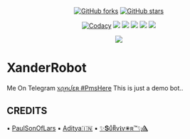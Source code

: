 <p align="center">
    <a href="https://github.com/PmsHere/XanderRobot/network"><img src="https://img.shields.io/github/forks/PmsHere/XanderRobot?style=for-the-badge" alt="GitHub forks" /></a>
    <a href="https://github.com/PmsHere/XanderRobot/stargazers"><img src="https://img.shields.io/github/stars/PmsHere/XanderRobot?style=for-the-badge" alt="GitHub stars" /></a>
</p>
<p align="center">
    <a href="https://app.codacy.com/manual/PmsHere/XanderRobot/dashboard"> <img src="https://img.shields.io/codacy/grade/4d58f2a402b54aed8a7d95f7add45a81?color=brightgreen&logo=codacy&logoColor=green&style=for-the-badge" alt="Codacy" /></a>
    <a href="https://github.com/PmsHere/XanderRobot"> <img src="https://img.shields.io/github/repo-size/PmsHere/XanderRobot?color=orange&logo=github&logoColor=green&style=for-the-badge" /></a>
    <a href="https://github.com/PmsHere/XanderRobot/commits/prince"> <img src="https://img.shields.io/github/last-commit/PmsHere/XanderRobot?color=brown&logo=github&logoColor=green&style=for-the-badge" /></a>
    <a href="https://github.com/PmsHere/XanderRobot/issues"> <img src="https://img.shields.io/github/issues/PmsHere/XanderRobot?color=blueviolet&logo=github&logoColor=green&style=for-the-badge" /></a>
    <a href="https://github.com/PmsHere/XanderRobot/network/members"> <img src="https://img.shields.io/github/forks/PmsHere/XanderRobot?color=red&logo=github&logoColor=green&style=for-the-badge" /></a>  
    <a href="https://pypi.org/project/Telethon/"> <img src="https://img.shields.io/pypi/v/telethon?color=yellow&label=telethon&logo=python&logoColor=green&style=for-the-badge" /></a>
</p>

<p align="center">
  <img src="https://media.giphy.com/media/BAADBAAD8wEAAvDVrFKXslquAw8WdwI/giphy.gif">
</p>

# XanderRobot
Me On Telegram [᥊ꪖꪀᦔɛʀ #PmsHere](https://t.me/XanderRoBot)
This is just a demo bot.. 
 
## CREDITS

▪️ [PaulSonOfLars](https://github.com/PaulSonOfLars/tgbot)
▪️ [Aditya🇮🇳](https://github.com/xditya)
▪️ [✨𝐒υͣʀͫѵ𝖎ѵ✺ʀ™️✨⟁⃤](https://github.com/Sur-vivor)
